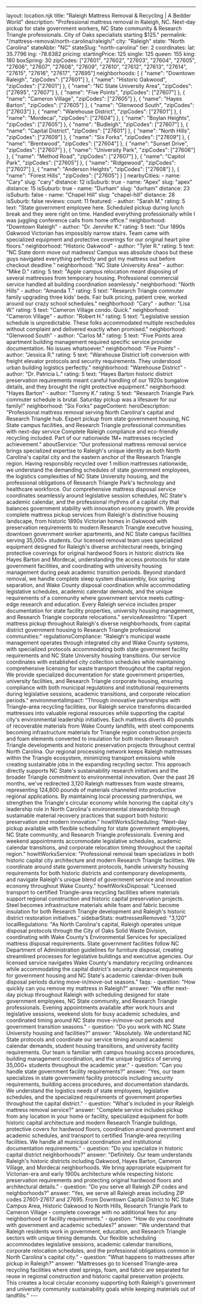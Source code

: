 ---
layout: location.njk
title: "Raleigh Mattress Removal & Recycling | A Bedder World"
description: "Professional mattress removal in Raleigh, NC. Next-day pickup for state government workers, NC State community & Research Triangle professionals. City of Oaks specialists starting $125."
permalink: "/mattress-removal/north-carolina/raleigh/"
city: "Raleigh" state: "North Carolina" stateAbbr: "NC" stateSlug: "north-carolina" tier: 2 coordinates: lat: 35.7796 lng: -78.6382 pricing: startingPrice: 125 single: 125 queen: 155 king: 180 boxSpring: 30 zipCodes: ["27601", "27602", "27603", "27604", "27605", "27606", "27607", "27608", "27609", "27610", "27612", "27613", "27614", "27615", "27616", "27617", "27695"] neighborhoods: [ { "name": "Downtown Raleigh", "zipCodes": ["27601"] }, { "name": "Historic Oakwood", "zipCodes": ["27601"] }, { "name": "NC State University Area", "zipCodes": ["27695", "27607"] }, { "name": "Five Points", "zipCodes": ["27607"] }, { "name": "Cameron Village", "zipCodes": ["27605"] }, { "name": "Hayes Barton", "zipCodes": ["27605"] }, { "name": "Glenwood South", "zipCodes": ["27603"] }, { "name": "Warehouse District", "zipCodes": ["27601"] }, { "name": "Mordecai", "zipCodes": ["27604"] }, { "name": "Boylan Heights", "zipCodes": ["27605"] }, { "name": "Budleigh", "zipCodes": ["27607"] }, { "name": "Capital District", "zipCodes": ["27601"] }, { "name": "North Hills", "zipCodes": ["27609"] }, { "name": "Six Forks", "zipCodes": ["27609"] }, { "name": "Brentwood", "zipCodes": ["27604"] }, { "name": "Sunset Drive", "zipCodes": ["27607"] }, { "name": "University Park", "zipCodes": ["27606"] }, { "name": "Method Road", "zipCodes": ["27607"] }, { "name": "Capitol Park", "zipCodes": ["27605"] }, { "name": "Ridgewood", "zipCodes": ["27607"] }, { "name": "Anderson Heights", "zipCodes": ["27608"] }, { "name": "Forest Hills", "zipCodes": ["27605"] } ] nearbyCities: - name: "Cary" slug: "cary" distance: 12 isSuburb: true - name: "Apex" slug: "apex" distance: 15 isSuburb: true - name: "Durham" slug: "durham" distance: 23 isSuburb: false - name: "Chapel Hill" slug: "chapel-hill" distance: 28 isSuburb: false reviews: count: 11 featured: - author: "Sarah M." rating: 5 text: "State government employee here. Scheduled pickup during lunch break and they were right on time. Handled everything professionally while I was juggling conference calls from home office." neighborhood: "Downtown Raleigh" - author: "Dr. Jennifer K." rating: 5 text: "Our 1890s Oakwood Victorian has impossibly narrow stairs. Team came with specialized equipment and protective coverings for our original heart pine floors." neighborhood: "Historic Oakwood" - author: "Tyler R." rating: 5 text: "NC State dorm move out madness! Campus was absolute chaos but these guys navigated everything perfectly and got my mattress out before checkout deadline." neighborhood: "NC State University Area" - author: "Mike D." rating: 5 text: "Apple campus relocation meant disposing of several mattresses from temporary housing. Professional commercial service handled all building coordination seamlessly." neighborhood: "North Hills" - author: "Amanda T." rating: 5 text: "Research Triangle commuter family upgrading three kids' beds. Fair bulk pricing, patient crew, worked around our crazy school schedules." neighborhood: "Cary" - author: "Lisa W." rating: 5 text: "Cameron Village condo. Quick." neighborhood: "Cameron Village" - author: "Robert H." rating: 5 text: "Legislative session schedule is unpredictable. These folks accommodated multiple reschedules without complaint and delivered exactly when promised." neighborhood: "Glenwood South" - author: "Carlos M." rating: 5 text: "Five Points area apartment building management required specific service provider documentation. No issues whatsoever." neighborhood: "Five Points" - author: "Jessica R." rating: 5 text: "Warehouse District loft conversion with freight elevator protocols and security requirements. They understood urban building logistics perfectly." neighborhood: "Warehouse District" - author: "Dr. Patricia L." rating: 5 text: "Hayes Barton historic district preservation requirements meant careful handling of our 1920s bungalow details, and they brought the right protective equipment." neighborhood: "Hayes Barton" - author: "Tommy K." rating: 5 text: "Research Triangle Park commuter schedule is brutal. Saturday pickup was a lifesaver for our family!" neighborhood: "Six Forks" pageContent: heroDescription: "Professional mattress removal serving North Carolina's capital and Research Triangle hub. Expert pickup from state government housing, NC State campus facilities, and Research Triangle professional communities with next-day service Complete Raleigh compliance and eco-friendly recycling included. Part of our nationwide 1M+ mattresses recycled achievement." aboutService: "Our professional mattress removal service brings specialized expertise to Raleigh's unique identity as both North Carolina's capital city and the eastern anchor of the Research Triangle region. Having responsibly recycled over 1 million mattresses nationwide, we understand the demanding schedules of state government employees, the logistics complexities of NC State University housing, and the professional obligations of Research Triangle Park's technology and healthcare workforce. Our comprehensive mattress disposal service coordinates seamlessly around legislative session schedules, NC State's academic calendar, and the professional rhythms of a capital city that balances government stability with innovation economy growth. We provide complete mattress pickup services from Raleigh's distinctive housing landscape, from historic 1890s Victorian homes in Oakwood with preservation requirements to modern Research Triangle executive housing, downtown government worker apartments, and NC State campus facilities serving 35,000+ students. Our licensed removal team uses specialized equipment designed for Raleigh's diverse architectural needs, bringing protective coverings for original hardwood floors in historic districts like Hayes Barton and Mordecai, understanding the access protocols for state government facilities, and coordinating with university housing management during peak academic transition periods. Beyond standard removal, we handle complete sleep system disassembly, box spring separation, and Wake County disposal coordination while accommodating legislative schedules, academic calendar demands, and the unique requirements of a community where government service meets cutting-edge research and education. Every Raleigh service includes proper documentation for state facility properties, university housing management, and Research Triangle corporate relocations." serviceAreasIntro: "Expert mattress pickup throughout Raleigh's diverse neighborhoods, from capital district government housing to Research Triangle professional communities:" regulationsCompliance: "Raleigh's municipal waste management operates through integrated city and Wake County systems, with specialized protocols accommodating both state government facility requirements and NC State University housing transitions. Our service coordinates with established city collection schedules while maintaining comprehensive licensing for waste transport throughout the capital region. We provide specialized documentation for state government properties, university facilities, and Research Triangle corporate housing, ensuring compliance with both municipal regulations and institutional requirements during legislative sessions, academic transitions, and corporate relocation periods." environmentalImpact: "Through innovative partnerships with Triangle-area recycling facilities, our Raleigh service transforms discarded mattresses into valuable regional resources while supporting the capital city's environmental leadership initiatives. Each mattress diverts 40 pounds of recoverable materials from Wake County landfills, with steel components becoming infrastructure materials for Triangle region construction projects and foam elements converted to insulation for both modern Research Triangle developments and historic preservation projects throughout central North Carolina. Our regional processing network keeps Raleigh mattresses within the Triangle ecosystem, minimizing transport emissions while creating sustainable jobs in the expanding recycling sector. This approach directly supports NC State's sustainability research initiatives and the broader Triangle commitment to environmental innovation. Over the past 26 months, we've redirected 3,120 Raleigh mattresses from waste streams, representing 124,800 pounds of materials channeled into productive regional applications. By maintaining local processing partnerships, we strengthen the Triangle's circular economy while honoring the capital city's leadership role in North Carolina's environmental stewardship through sustainable material recovery practices that support both historic preservation and modern innovation." howItWorksScheduling: "Next-day pickup available with flexible scheduling for state government employees, NC State community, and Research Triangle professionals. Evening and weekend appointments accommodate legislative schedules, academic calendar transitions, and corporate relocation timing throughout the capital region." howItWorksService: "Professional removal team specializes in both historic capital city architecture and modern Research Triangle facilities. We coordinate around state government protocols, handle university housing requirements for both historic districts and contemporary developments, and navigate Raleigh's unique blend of government service and innovation economy throughout Wake County." howItWorksDisposal: "Licensed transport to certified Triangle-area recycling facilities where materials support regional construction and historic capital preservation projects. Steel becomes infrastructure materials while foam and fabric become insulation for both Research Triangle development and Raleigh's historic district restoration initiatives." sidebarStats: mattressesRemoved: "3,120" localRegulations: "As North Carolina's capital, Raleigh operates unique disposal protocols through the City of Oaks Solid Waste Division, coordinating with Wake County's Environmental Services for specialized mattress disposal requirements. State government facilities follow NC Department of Administration guidelines for furniture disposal, creating streamlined processes for legislative buildings and executive agencies. Our licensed service navigates Wake County's mandatory recycling ordinances while accommodating the capital district's security clearance requirements for government housing and NC State's academic calendar-driven bulk disposal periods during move-in/move-out seasons." faqs: - question: "How quickly can you remove my mattress in Raleigh?" answer: "We offer next-day pickup throughout Raleigh with scheduling designed for state government employees, NC State community, and Research Triangle professionals. Evening appointments available after work hours and legislative sessions, weekend slots for busy academic schedules, and coordinated timing around NC State move-in/move-out periods and government transition seasons." - question: "Do you work with NC State University housing and facilities?" answer: "Absolutely. We understand NC State protocols and coordinate our service timing around academic calendar demands, student housing transitions, and university facility requirements. Our team is familiar with campus housing access procedures, building management coordination, and the unique logistics of serving 35,000+ students throughout the academic year." - question: "Can you handle state government facility requirements?" answer: "Yes, our team specializes in state government facility protocols including security requirements, building access procedures, and documentation standards. We understand the logistics needs of state employees, legislative schedules, and the specialized requirements of government properties throughout the capital district." - question: "What's included in your Raleigh mattress removal service?" answer: "Complete service includes pickup from any location in your home or facility, specialized equipment for both historic capital architecture and modern Research Triangle buildings, protective covers for hardwood floors, coordination around government and academic schedules, and transport to certified Triangle-area recycling facilities. We handle all municipal coordination and institutional documentation requirements." - question: "Do you specialize in historic capital district neighborhoods?" answer: "Definitely. Our team understands Raleigh's historic districts including Oakwood, Hayes Barton, Cameron Village, and Mordecai neighborhoods. We bring appropriate equipment for Victorian-era and early 1900s architecture while respecting historic preservation requirements and protecting original hardwood floors and architectural details." - question: "Do you serve all Raleigh ZIP codes and neighborhoods?" answer: "Yes, we serve all Raleigh areas including ZIP codes 27601-27617 and 27695. From Downtown Capital District to NC State Campus Area, Historic Oakwood to North Hills, Research Triangle Park to Cameron Village - complete coverage with no additional fees for any neighborhood or facility requirements." - question: "How do you coordinate with government and academic schedules?" answer: "We understand that Raleigh residents work in government, education, and Research Triangle sectors with unique timing demands. Our flexible scheduling accommodates legislative sessions, academic calendar transitions, corporate relocation schedules, and the professional obligations common in North Carolina's capital city." - question: "What happens to mattresses after pickup in Raleigh?" answer: "Mattresses go to licensed Triangle-area recycling facilities where steel springs, foam, and fabric are separated for reuse in regional construction and historic capital preservation projects. This creates a local circular economy supporting both Raleigh's government and university community sustainability goals while keeping materials out of landfills." ---